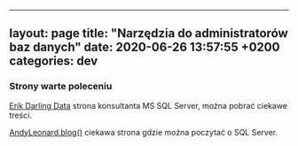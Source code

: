 -------
layout: page
title:  "Narzędzia do administratorów baz danych"
date:   2020-06-26 13:57:55 +0200
categories: dev
---

### Strony warte poleceniu


[Erik Darling Data](https://www.erikdarlingdata.com/) strona konsultanta MS SQL Server, można pobrać ciekawe treści.

[AndyLeonard.blog()](https://andyleonard.blog/) ciekawa strona gdzie można poczytać o SQL Server.